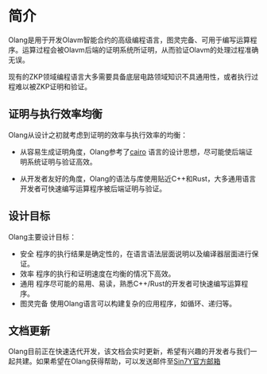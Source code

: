 # 简介

Olang是用于开发Olavm智能合约的高级编程语言，图灵完备、可用于编写运算程序。运算过程会被Olavm后端的证明系统所证明，从而验证Olavm的处理过程准确无误。

现有的ZKP领域编程语言大多需要具备底层电路领域知识不具通用性，或者执行过程难以被ZKP证明和验证。

## 证明与执行效率均衡

Olang从设计之初就考虑到证明的效率与执行效率的均衡：

- 从容易生成证明角度，Olang参考了[cairo](https://www.cairo-lang.org/) 语言的设计思想，尽可能使后端证明系统证明与验证高效。

- 从开发者友好的角度，Olang的语法与库使用贴近C++和Rust，大多通用语言开发者可快速编写运算程序被后端证明与验证。

## 设计目标

Olang主要设计目标：

- 安全  程序的执行结果是确定性的，在语言语法层面说明以及编译器层面进行保证。
- 效率  程序的执行和证明速度在均衡的情况下高效。
- 通用  程序尽可能的易用、易读，熟悉C++/Rust的开发者可快速编写运算程序。
- 图灵完备  使用Olang语言可以构建复杂的应用程序，如循环、递归等。

## 文档更新
Olang目前正在快速迭代开发，该文档会实时更新，希望有兴趣的开发者与我们一起共建。如果希望在Olang获得帮助，可以发送邮件至[Sin7Y官方邮箱](<contact@sin7y.com>)